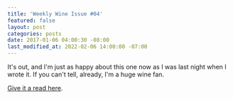 ```yaml
---
title: 'Weekly Wine Issue #04'
featured: false
layout: post
categories: posts
date: 2017-01-06 04:00:30 -08:00
last_modified_at: 2022-02-06 14:00:00 -07:00
---
```


It's out, and I'm just as happy about this one now as I was last night when I wrote it. If you can't tell, already, I'm a huge wine fan.

[Give it a read here](/site-archives/weekly-wine/letters/weekly-wine-issue-004-the-whiteout-edition.html).

